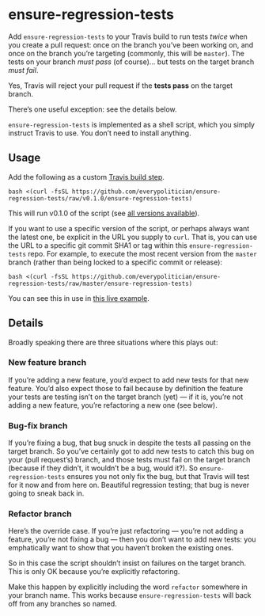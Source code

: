 # ensure-regression-tests

Add `ensure-regression-tests` to your Travis build to run tests *twice* when
you create a pull request: once on the branch you’ve been working on, and once
on the branch you’re targeting (commonly, this will be `master`). The tests on
your branch *must pass* (of course)... but tests on the target branch *must
fail*.

Yes, Travis will reject your pull request if the **tests pass** on the target
branch.

There’s one useful exception: see the details below.

`ensure-regression-tests` is implemented as a shell script, which you simply
instruct Travis to use. You don’t need to install anything.

## Usage


Add the following as a custom [Travis build step](https://docs.travis-ci.com/user/customizing-the-build#Customizing-the-Build-Step).

    bash <(curl -fsSL https://github.com/everypolitician/ensure-regression-tests/raw/v0.1.0/ensure-regression-tests)

This will run v0.1.0 of the script (see [all versions available](https://github.com/everypolitician/ensure-regression-tests/releases)).

If you want to use a specific version of the script, or perhaps always want the
latest one, be explicit in the URL you supply to `curl`. That is, you can use
the URL to a specific git commit SHA1 or tag within this
`ensure-regression-tests` repo. For example, to execute the most recent version
from the `master` branch (rather than being locked to a specific commit or release):

    bash <(curl -fsSL https://github.com/everypolitician/ensure-regression-tests/raw/master/ensure-regression-tests)

You can see this in use in
[this live example](https://github.com/everypolitician/viewer-sinatra/blob/6058146aa548cde2f7db9cc98ed564e01577e8ff/.travis.yml#L13).

## Details

Broadly speaking there are three situations where this plays out:

### New feature branch

If you’re adding a new feature, you’d expect to add new tests for that new
feature. You’d also expect those to fail because by definition the feature your
tests are testing isn’t on the target branch (yet) — if it is, you’re not
adding a new feature, you’re refactoring a new one (see below).

### Bug-fix branch

If you’re fixing a bug, that bug snuck in despite the tests all passing on the
target branch. So you’ve certainly got to add new tests to catch this bug on
your (pull request’s) branch, and those tests must fail on the target branch
(because if they didn’t, it wouldn’t be a bug, would it?). So
`ensure-regression-tests` ensures you not only fix the bug, but that Travis
will test for it now and from here on. Beautiful regression testing; that bug
is never going to sneak back in.

### Refactor branch

Here’s the override case. If you’re just refactoring — you’re not adding a
feature, you’re not fixing a bug — then you don’t want to add new tests: you
emphatically want to show that you haven’t broken the existing ones.

So in this case the script shouldn’t insist on failures on the target branch.
This is only OK because you’re explicitly refactoring.

Make this happen by explicitly including the word `refactor` somewhere in your
branch name. This works because `ensure-regression-tests` will back off from
any branches so named.


